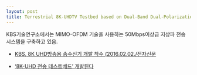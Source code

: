 ```yaml
---
layout: post
title: Terrestrial 8K-UHDTV Testbed based on Dual-Band Dual-Polarization MIMO-OFDM Systems
---
```


KBS기술연구소에서는 MIMO-OFDM 기술을 사용하는 50Mbps이상급 지상파 전송 시스템을 구축하고 있음.

* [KBS, 8K UHD방송용 송수신기 개발 착수 (2016.02.02./전자신문](http://www.etnews.com/tools/article_print.html?art_code=20160202000296&charset=utf-8)

* [‘8K-UHD 전송 테스트베드’ 개발된다](http://tech.kobeta.com/news/articleView.html?idxno=7515)
